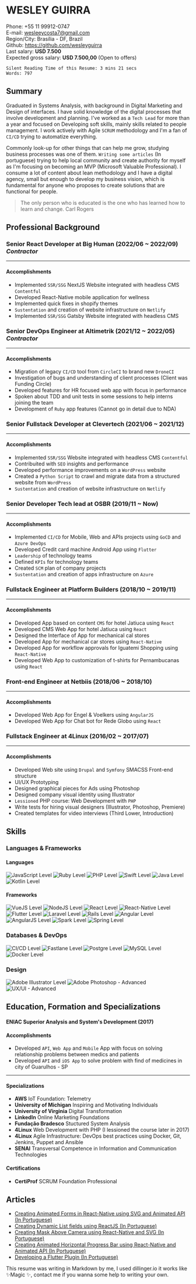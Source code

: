 # WESLEY GUIRRA
Phone: +55 11 99912-0747  
E-mail: wesleeycosta7@gmail.com  
Region/City: Brasília - DF, Brazil  
Github: https://github.com/wesleyguirra  
Last salary: **USD 7.500**  
Expected gross salary: **USD 7.500,00**  (Open to offers)
```
Silent Reading Time of this Resume: 3 mins 21 secs
Words: 797
```
## Summary
Graduated in Systems Analysis, with background in Digital Marketing and Design of interfaces. I have solid knowledge of the digital processes that involve development and planning. I've worked as a `Tech Lead` for more than a year and focused on Developing soft skills, mainly skills related to people management. I work actively with Agile `SCRUM` methodology and I'm a fan of `CI/CD` trying to automatize everything. 

Commonly look-up for other things that can help me grow, studying business processes was one of them. `Writing some articles` (In portuguese) trying to help local community and create authority for myself as I'm focusing on becoming an MVP (Microsoft Valuable Professional). I consume a lot of content about lean methodology and I have a digital agency, small but enough to develop my business vision, which is fundamental for anyone who proposes to create solutions that are functional for people.

> The only person who is educated is the one who has learned how to learn and change.
> Carl Rogers

## Professional Background
### Senior React Developer at Big Human (2022/06 ~ 2022/09) *Contractor*
---
#### Accomplishments
- Implemented `SSR/SSG` NextJS Website integrated with headless CMS `Contentful`
- Developed React-Native mobile application for wellness 
- Implemented quick fixes in shopify themes
- `Sustentation` and creation of website infrastructure on `Netlify`
- Implemented `SSR/SSG` Gatsby Website integrated with headless CMS

### Senior DevOps Engineer at Altimetrik (2021/12 ~ 2022/05) *Contractor*
---
#### Accomplishments
- Migration of legacy `CI/CD` tool from `CircleCI` to brand new `DroneCI`
- Investigation of bugs and understanding of client processes (Client was Funding Circle)
- Developed features for HR focused web app with focus in performance
- Spoken about TDD and unit tests in some sessions to help interns joining the team
- Development of `Ruby` app features (Cannot go in detail due to NDA)

### Senior Fullstack Developer at Clevertech (2021/06 ~ 2021/12)
---
#### Accomplishments
- Implemented `SSR/SSG` Website integrated with headless CMS `Contentful`
- Contribuited with `SEO` insights and performance
- Developed performance improvements on a `WordPress` website
- Created a `Python Script` to crawl and migrate data from a structured website from `WordPress`
- `Sustentation` and creation of website infrastructure on `Netlify`

### Senior Developer Tech lead at OSBR (2019/11 ~ Now)
---
#### Accomplishments
- Implemented `CI/CD` for Mobile, Web and APIs projects using `GoCD` and `Azure DevOps`
- Developed Credit card machine Android App using `Flutter`
- `Leadership` of technology teams
- Defined `KPIs` for technology teams
- Created `SCM` plan of company projects
- `Sustentation` and creation of apps infrastructure on `Azure`

### Fullstack Engineer at Platform Builders (2018/10 ~ 2019/11)
---
#### Accomplishments
- Developed App based on content `CMS` for hotel Jatiuca using `React`
- Developed CMS Web App for hotel Jatiuca using `React`
- Designed the Interface of App for mechanical cal stores
- Developed App for mechanical car stores using `React-Native`
- Developed App for workflow approvals for Iguatemi Shopping using `React-Native`
- Developed Web App to customization of t-shirts for Pernambucanas using `React`

### Front-end Engineer at Netbiis (2018/06 ~ 2018/10)
---
#### Accomplishments
- Developed Web App for Engel & Voelkers using `AngularJS`
- Developed Web App for Chat bot for Rede Globo using `React`

### Fullstack Engineer at 4Linux (2016/02 ~ 2017/07)
---
#### Accomplishments
- Developed Web site using `Drupal` and `Symfony` SMACSS Front-end structure
- UI/UX Prototyping
- Designed graphical pieces for Ads using Photoshop
- Designed company visual identity using Illustrator
- `Lessioned` PHP course: Web Development with `PHP`
- Write tests for hiring visual designers (Illustrator, Photoshop, Premiere)
- Created templates for video interviews (Third Lower, Introduction)

## Skills
### Languages & Frameworks
#### Languages
![JavaScript Level](https://img.shields.io/badge/JavaScript-advanced-%23ff0000)
![Ruby Level](https://img.shields.io/badge/Ruby-advanced-%23ff0000)
![PHP Level](https://img.shields.io/badge/PHP-advanced-%23ff0000)
![Swift Level](https://img.shields.io/badge/Swift-intermediate-%23f9c700)
![Java Level](https://img.shields.io/badge/Java-beginner-%23)
![Kotlin Level](https://img.shields.io/badge/Kotlin-beginner-%23)
#### Frameworks
![VueJS Level](https://img.shields.io/badge/VueJS-advanced-%23ff0000) 
![NodeJS Level](https://img.shields.io/badge/NodeJS-advanced-%23ff0000) 
![React Level](https://img.shields.io/badge/React-advanced-%23ff0000) 
![React-Native Level](https://img.shields.io/badge/React%20Native-advanced-%23ff0000)
![Flutter Level](https://img.shields.io/badge/Flutter-advanced-%23ff0000) 
![Laravel Level](https://img.shields.io/badge/Laravel-advanced-%23ff0000)
![Rails Level](https://img.shields.io/badge/Rails-advanced-%23ff0000) 
![Angular Level](https://img.shields.io/badge/Angular-intermediate-%23f9c700)
![AngularJS Level](https://img.shields.io/badge/AngularJS-intermediate-%23f9c700) 
![Spark Level](https://img.shields.io/badge/Spark-intermediate-%23f9c700)
![Spring Level](https://img.shields.io/badge/Spring-beginner-%23)

### Databases & DevOps
![CI/CD Level](https://img.shields.io/badge/CI/CD-advanced-%23ff0000) 
![Fastlane Level](https://img.shields.io/badge/Fastlane-advanced-%23ff0000)
![Postgre Level](https://img.shields.io/badge/PostgreSQL-intermediate-%23f9c700) 
![MySQL Level](https://img.shields.io/badge/MySQL-intermediate-%23f9c700) 
![Docker Level](https://img.shields.io/badge/Docker-intermediate-%23f9c700)

### Design
![Adobe Illustrator Level](https://img.shields.io/badge/Adobe%20Illustrator-advanced-%23ff0000) 
![Adobe Photoshop - Advanced](https://img.shields.io/badge/Adobe%20Photoshop-advanced-%23ff0000)
![UX/UI - Advanced](https://img.shields.io/badge/UX/UI-advanced-%23ff0000)

## Education, Formation and Specializations
#### **ENIAC** Superior Analysis and System's Development (2017)
#### Accomplishments
- Developed `API`, `Web App` and `Mobile` App with focus on solving relationship problems between medics and patients
- Developed `API` and `iOS App` to solve problem with find of medicines in city of Guarulhos - SP
---
#### Specializations
- **AWS** IoT Foundation: Telemetry
- **University of Michigan** Inspiring and Motivating Individuals
- **University of Virginia** Digital Transformation
- **LinkedIn** Online Marketing Foundations
- **Fundação Bradesco** Stuctured System Analysis
- **4Linux** Web Development with PHP (I lessioned the course later in 2017)
- **4Linux** Agile Infrastructure: DevOps best practices using Docker, Git, Jenkins, Puppet and Ansible
- **SENAI** Transversal Competence in Information and Communication Technologies

#### Certifications
- **CertiProf** SCRUM Foundation Professional

## Articles
- [Creating Animated Forms in React-Native using SVG and Animated API (In Portuguese)](https://medium.com/fabmvp/criando-formas-animadas-no-react-native-usando-svg-e-animated-api-2b87c7a3b31c)
- [Creating Dynamic List fields using ReactJS (In Portuguese)](https://medium.com/reactbrasil/criando-lista-din%C3%A2mica-utilizando-reactjs-38f5faf65431)
- [Creating Mask Above Camera using React-Native and SVG (In Portuguese)](https://medium.com/reactbrasil/criando-mascara-sobre-a-c%C3%A2mera-no-react-native-usando-svg-8353677a85c4)
- [Creating Animated Horizontal Progress Bar using React-Native and Animated API (In Portuguese)](https://medium.com/reactbrasil/criando-barra-de-progresso-horizontal-animada-usando-a-animated-api-no-react-native-7cc8d4d22c79)
- [Developing a Flutter Plugin (In Portuguese)](https://medium.com/flutter-comunidade-br/desenvolvendo-um-plugin-para-flutter-9c81b683189)


This resume was writing in Markdown by me, I used dillinger.io it works like ✨Magic ✨, contact me if you wanna some help to writing your own.
